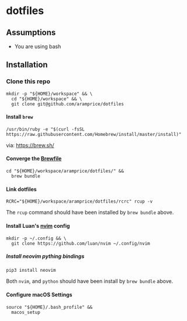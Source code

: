 # dotfiles

## Assumptions

- You are using bash

## Installation

### Clone this repo

```
mkdir -p "${HOME}/workspace" && \
  cd "${HOME}/workspace" && \
  git clone git@github.com/aramprice/dotfiles
```

#### Install `brew`

```
/usr/bin/ruby -e "$(curl -fsSL https://raw.githubusercontent.com/Homebrew/install/master/install)"
```

via: https://brew.sh/

#### Converge the [Brewfile](https://github.com/Homebrew/homebrew-bundle)

```
cd "${HOME}/workspace/aramprice/dotfiles/" &&
  brew bundle
```

#### Link dotfiles

```
RCRC="${HOME}/workspace/aramprice/dotfiles/rcrc" rcup -v
```

The `rcup` command should have been installed by `brew bundle` above.

#### Install Luan's [nvim](https://github.com/luan/nvim) config

```
mkdir -p ~/.config && \
  git clone https://github.com/luan/nvim ~/.config/nvim
```

##### Install neovim pything bindings

```
pip3 install neovim
```

Both `nvim`, and `python` should have been install by `brew bundle` above.

#### Configure macOS Settings

```
source "${HOME}/.bash_profile" &&
  macos_setup
```
